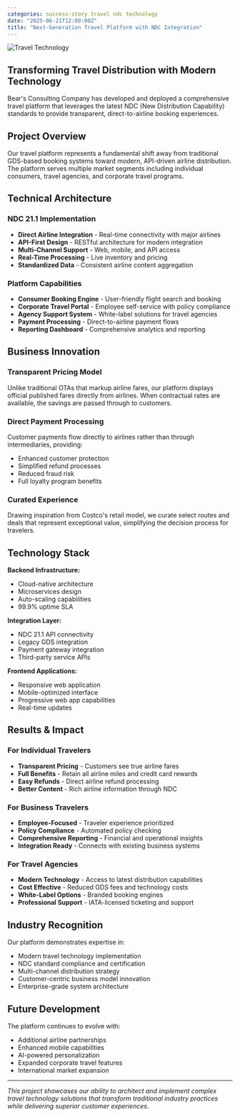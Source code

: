```yaml
---
categories: success-story travel ndc technology
date: "2025-06-21T12:00:00Z"
title: "Next-Generation Travel Platform with NDC Integration"
---
```


![Travel Technology](https://images.unsplash.com/photo-1488646953014-85cb44e25828?ixlib=rb-4.0.3&auto=format&fit=crop&w=1200&q=80)

## Transforming Travel Distribution with Modern Technology

Bear's Consulting Company has developed and deployed a comprehensive travel platform that leverages the latest NDC (New Distribution Capability) standards to provide transparent, direct-to-airline booking experiences.

## Project Overview

Our travel platform represents a fundamental shift away from traditional GDS-based booking systems toward modern, API-driven airline distribution. The platform serves multiple market segments including individual consumers, travel agencies, and corporate travel programs.

## Technical Architecture

### NDC 21.1 Implementation
- **Direct Airline Integration** - Real-time connectivity with major airlines
- **API-First Design** - RESTful architecture for modern integration
- **Multi-Channel Support** - Web, mobile, and API access
- **Real-Time Processing** - Live inventory and pricing
- **Standardized Data** - Consistent airline content aggregation

### Platform Capabilities
- **Consumer Booking Engine** - User-friendly flight search and booking
- **Corporate Travel Portal** - Employee self-service with policy compliance
- **Agency Support System** - White-label solutions for travel agencies
- **Payment Processing** - Direct-to-airline payment flows
- **Reporting Dashboard** - Comprehensive analytics and reporting

## Business Innovation

### Transparent Pricing Model
Unlike traditional OTAs that markup airline fares, our platform displays official published fares directly from airlines. When contractual rates are available, the savings are passed through to customers.

### Direct Payment Processing
Customer payments flow directly to airlines rather than through intermediaries, providing:
- Enhanced customer protection
- Simplified refund processes
- Reduced fraud risk
- Full loyalty program benefits

### Curated Experience
Drawing inspiration from Costco's retail model, we curate select routes and deals that represent exceptional value, simplifying the decision process for travelers.

## Technology Stack

**Backend Infrastructure:**
- Cloud-native architecture
- Microservices design
- Auto-scaling capabilities
- 99.9% uptime SLA

**Integration Layer:**
- NDC 21.1 API connectivity
- Legacy GDS integration
- Payment gateway integration
- Third-party service APIs

**Frontend Applications:**
- Responsive web application
- Mobile-optimized interface
- Progressive web app capabilities
- Real-time updates

## Results & Impact

### For Individual Travelers
- **Transparent Pricing** - Customers see true airline fares
- **Full Benefits** - Retain all airline miles and credit card rewards
- **Easy Refunds** - Direct airline refund processing
- **Better Content** - Rich airline information through NDC

### For Business Travelers
- **Employee-Focused** - Traveler experience prioritized
- **Policy Compliance** - Automated policy checking
- **Comprehensive Reporting** - Financial and operational insights
- **Integration Ready** - Connects with existing business systems

### For Travel Agencies
- **Modern Technology** - Access to latest distribution capabilities
- **Cost Effective** - Reduced GDS fees and technology costs
- **White-Label Options** - Branded booking engines
- **Professional Support** - IATA-licensed ticketing and support

## Industry Recognition

Our platform demonstrates expertise in:
- Modern travel technology implementation
- NDC standard compliance and certification
- Multi-channel distribution strategy
- Customer-centric business model innovation
- Enterprise-grade system architecture

## Future Development

The platform continues to evolve with:
- Additional airline partnerships
- Enhanced mobile capabilities
- AI-powered personalization
- Expanded corporate travel features
- International market expansion

---

*This project showcases our ability to architect and implement complex travel technology solutions that transform traditional industry practices while delivering superior customer experiences.* 